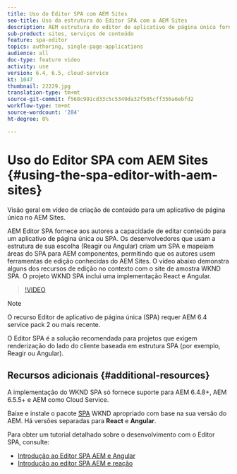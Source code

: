 ```yaml
---
title: Uso do Editor SPA com AEM Sites
seo-title: Uso da estrutura do Editor SPA com a AEM Sites
description: AEM estrutura do editor de aplicativo de página única fornece aos autores a capacidade de editar conteúdo para um aplicativo de página única ou SPA. Os desenvolvedores que usam estruturas React ou Angular criam um SPA e mapeiam áreas do SPA para AEM componentes, permitindo que os autores usem ferramentas de edição conhecidas do AEM Sites.
sub-product: sites, serviços de conteúdo
feature: spa-editor
topics: authoring, single-page-applications
audience: all
doc-type: feature video
activity: use
version: 6.4, 6.5, cloud-service
kt: 1047
thumbnail: 22229.jpg
translation-type: tm+mt
source-git-commit: f568c991cd33c5c5349da32f505cff356a6ebfd2
workflow-type: tm+mt
source-wordcount: '284'
ht-degree: 0%

---
```



# Uso do Editor SPA com AEM Sites {#using-the-spa-editor-with-aem-sites}

Visão geral em vídeo de criação de conteúdo para um aplicativo de página única no AEM Sites.

AEM Editor SPA fornece aos autores a capacidade de editar conteúdo para um aplicativo de página única ou SPA. Os desenvolvedores que usam a estrutura de sua escolha (Reagir ou Angular) criam um SPA e mapeiam áreas do SPA para AEM componentes, permitindo que os autores usem ferramentas de edição conhecidas do AEM Sites. O vídeo abaixo demonstra alguns dos recursos de edição no contexto com o site de amostra WKND SPA. O projeto WKND SPA inclui uma implementação React e Angular.

>[!VIDEO](https://video.tv.adobe.com/v/22229?quality=12&learn=on)

>[!NOTE]
>
> O recurso Editor de aplicativo de página única (SPA) requer AEM 6.4 service pack 2 ou mais recente.
>
> O Editor SPA é a solução recomendada para projetos que exigem renderização do lado do cliente baseada em estrutura SPA (por exemplo, Reagir ou Angular).

## Recursos adicionais {#additional-resources}

A implementação do WKND SPA só fornece suporte para AEM 6.4.8+, AEM 6.5.5+ e AEM como Cloud Service.

Baixe e instale o pacote [SPA](https://github.com/adobe/aem-guides-wknd-spa/releases) WKND apropriado com base na sua versão do AEM. Há versões separadas para **React** e **Angular**.

Para obter um tutorial detalhado sobre o desenvolvimento com o Editor SPA, consulte:

* [Introdução ao Editor SPA AEM e Angular](https://docs.adobe.com/content/help/en/experience-manager-learn/spa-angular-tutorial/overview.html)
* [Introdução ao editor SPA AEM e reação](https://docs.adobe.com/content/help/en/experience-manager-learn/spa-react-tutorial/overview.html)
